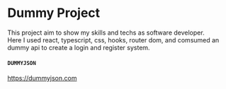 # Dummy Project

This project aim to show my skills and techs as software developer.  
Here I used react, typescript, css, hooks, router dom, and comsumed an dummy api to create a login and register system.

#### `DUMMYJSON`

https://dummyjson.com
